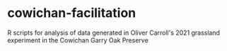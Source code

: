 # cowichan-facilitation
R scripts for analysis of data generated in Oliver Carroll's 2021 grassland experiment in the Cowichan Garry Oak Preserve
